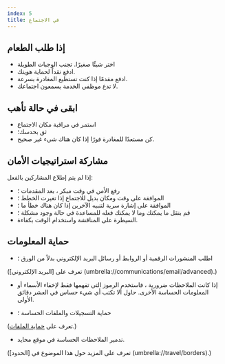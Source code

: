 ```yaml
---
index: 5
title: في الاجتماع
---
```

## إذا طلب الطعام

*   اختر شيئًا صغيرًا. تجنب الوجبات الطويلة
*   ادفع نقداً لحماية هويتك.
*   ادفع مقدمًا إذا كنت تستطيع المغادرة بسرعة.
*   لا تدع موظفي الخدمة يسمعون اجتماعك.

## ابقى في حالة تأهب

*   استمر في مراقبة مكان الاجتماع
*   ثق بحدسك؛
*   كن مستعدًا للمغادرة فورًا إذا كان هناك شيء غير صحيح.

## مشاركة استراتيجيات الأمان

إذا لم يتم إطلاع المشاركين بالفعل:

*   رفع الأمن في وقت مبكر ، بعد المقدمات ؛
*   الموافقة على وقت ومكان بديل للاجتماع إذا تغيرت الخطط ؛
*   الموافقة على إشارة سرية لتنبيه الآخرين إذا كان هناك خطأ ما ؛
*   قم بنقل ما يمكنك وما لا يمكنك فعله للمساعدة في حالة وجود مشكلة ؛
*   السيطرة على المناقشة واستخدام الوقت بكفاءة.

## حماية المعلومات

*   اطلب المنشورات الرقمية أو الروابط أو رسائل البريد الإلكتروني بدلاً من الورق ؛

(تعرف على [البريد الإلكتروني] (umbrella://communications/email/advanced).) 

*   إذا كانت الملاحظات ضرورية ، فاستخدم الرموز التي تفهمها فقط لإخفاء الأسماء أو المعلومات الحساسة الأخرى. حاول ألا تكتب أي شيء حساس في العشر دقائق الأولى.

*   حماية التسجيلات والملفات الحساسة ؛

(تعرف على [حماية الملفات](umbrella://information/protecting-files).) 

*   تدمير الملاحظات الحساسة في موقع محايد.

(تعرف على المزيد حول هذا الموضوع في [الحدود] (umbrella://travel/borders).)